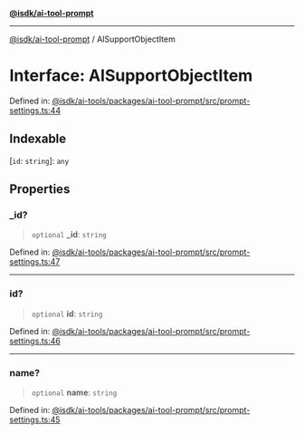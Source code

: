 [**@isdk/ai-tool-prompt**](../README.md)

***

[@isdk/ai-tool-prompt](../globals.md) / AISupportObjectItem

# Interface: AISupportObjectItem

Defined in: [@isdk/ai-tools/packages/ai-tool-prompt/src/prompt-settings.ts:44](https://github.com/isdk/ai-tool-prompt.js/blob/a2b49ef3337bf83b9b81d4bcb9555a8f6044965e/src/prompt-settings.ts#L44)

## Indexable

\[`id`: `string`\]: `any`

## Properties

### \_id?

> `optional` **\_id**: `string`

Defined in: [@isdk/ai-tools/packages/ai-tool-prompt/src/prompt-settings.ts:47](https://github.com/isdk/ai-tool-prompt.js/blob/a2b49ef3337bf83b9b81d4bcb9555a8f6044965e/src/prompt-settings.ts#L47)

***

### id?

> `optional` **id**: `string`

Defined in: [@isdk/ai-tools/packages/ai-tool-prompt/src/prompt-settings.ts:46](https://github.com/isdk/ai-tool-prompt.js/blob/a2b49ef3337bf83b9b81d4bcb9555a8f6044965e/src/prompt-settings.ts#L46)

***

### name?

> `optional` **name**: `string`

Defined in: [@isdk/ai-tools/packages/ai-tool-prompt/src/prompt-settings.ts:45](https://github.com/isdk/ai-tool-prompt.js/blob/a2b49ef3337bf83b9b81d4bcb9555a8f6044965e/src/prompt-settings.ts#L45)
